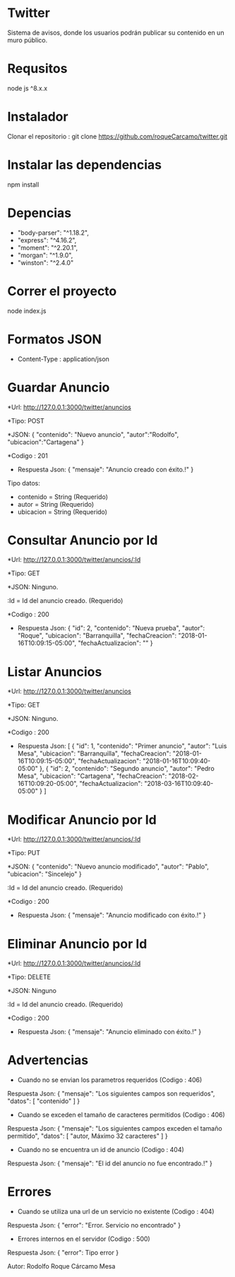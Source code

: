 # Twitter
Sistema de avisos, donde los usuarios podrán publicar su contenido en un muro público.

# Requsitos
node js ^8.x.x

# Instalador 
Clonar el repositorio : 
git clone https://github.com/roqueCarcamo/twitter.git

# Instalar las dependencias
npm install
 
# Depencias
* "body-parser": "^1.18.2",
* "express": "^4.16.2",
* "moment": "^2.20.1",
* "morgan": "^1.9.0",
* "winston": "^2.4.0"

# Correr el proyecto
node index.js 

# Formatos JSON
* Content-Type : application/json


# Guardar Anuncio
*Url: http://127.0.0.1:3000/twitter/anuncios

*Tipo: POST

*JSON: {
	"contenido": "Nuevo anuncio",
	"autor":"Rodolfo",
	"ubicacion":"Cartagena"
}

*Codigo : 201

* Respuesta Json: {
	"mensaje": "Anuncio creado con éxito.!"
}

Tipo datos: 
* contenido = String (Requerido)
* autor = String (Requerido)
* ubicacion = String (Requerido)

# Consultar Anuncio por Id
*Url: http://127.0.0.1:3000/twitter/anuncios/:Id

*Tipo: GET

*JSON: Ninguno.

:Id = Id del anuncio creado. (Requerido)

*Codigo : 200

* Respuesta Json:
{
    "id": 2,
    "contenido": "Nueva prueba",
    "autor": "Roque",
    "ubicacion": "Barranquilla",
    "fechaCreacion": "2018-01-16T10:09:15-05:00",
    "fechaActualizacion": ""
}

# Listar Anuncios
*Url: http://127.0.0.1:3000/twitter/anuncios

*Tipo: GET

*JSON: Ninguno.

*Codigo : 200

* Respuesta Json:
[
    {
        "id": 1,
        "contenido": "Primer anuncio",
        "autor": "Luis Mesa",
        "ubicacion": "Barranquilla",
        "fechaCreacion": "2018-01-16T10:09:15-05:00",
        "fechaActualizacion": "2018-01-16T10:09:40-05:00"
    },
    {
        "id": 2,
        "contenido": "Segundo anuncio",
        "autor": "Pedro Mesa",
        "ubicacion": "Cartagena",
        "fechaCreacion": "2018-02-16T10:09:20-05:00",
        "fechaActualizacion": "2018-03-16T10:09:40-05:00"
    }
]
 
# Modificar Anuncio por Id
*Url: http://127.0.0.1:3000/twitter/anuncios/:Id

*Tipo: PUT

*JSON: {
    "contenido": "Nuevo anuncio modificado",
    "autor": "Pablo",
    "ubicacion": "Sincelejo"
}

:Id = Id del anuncio creado. (Requerido)

*Codigo : 200

* Respuesta Json:
{
	"mensaje": "Anuncio modificado con éxito.!"
}

# Eliminar Anuncio por Id
*Url: http://127.0.0.1:3000/twitter/anuncios/:Id

*Tipo: DELETE

*JSON: Ninguno

:Id = Id del anuncio creado. (Requerido)

*Codigo : 200

* Respuesta Json:
{
	"mensaje": "Anuncio eliminado con éxito.!"
}

# Advertencias

* Cuando no se envian los parametros requeridos (Codigo : 406)

Respuesta Json:
{
    "mensaje": "Los siguientes campos son requeridos",
    "datos": [
        "contenido"
    ]
}

* Cuando se exceden el tamaño de caracteres permitidos (Codigo : 406)

Respuesta Json:
{
    "mensaje": "Los siguientes campos exceden el tamaño permitido",
    "datos": [
        "autor, Máximo 32 caracteres"
    ]
}

* Cuando no se encuentra un id de anuncio (Codigo : 404)

Respuesta Json:
{
    "mensaje": "El id del anuncio no fue encontrado.!"
}

# Errores
* Cuando se utiliza una url de un servicio no existente (Codigo : 404)

Respuesta Json: 
{
    "error": "Error. Servicio no encontrado"
}

* Errores internos en el servidor (Codigo : 500)

Respuesta Json:
{
    "error": Tipo error
}

Autor: Rodolfo Roque Cárcamo Mesa

